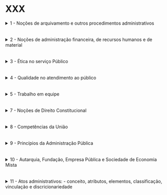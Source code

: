 <h1>XXX</h1>

<details><summary>1 - Noções de arquivamento e outros procedimentos administrativos</summary>
<a href="https://www.youtube.com/watch?v=yEHaSXoJLXM" target="_blank">1A - Arquivamento - pt.5 - Procedimentos Administrativos - Protocolo</a> <br><br>
<a href="https://www.youtube.com/watch?v=WejedEFf1g0" target="_blank">1B - Aula de Arquivologia - Protocolo</a> <br><br>
<a href="https://www.youtube.com/watch?v=Swca5WeD4EA" target="_blank">QUESTÕES - Aulão de Arquivologia (SÓ QUESTÕES)</a> <br><br>
</details> <br><br>

<details><summary>2 - Noções de administração financeira, de recursos humanos e de material</summary>
<a href="https://www.youtube.com/watch?v=pGqLa4rptqU" target="_blank">2A - IFPB - Noções de Administração Financeira - Prof. Leandor Ravyelle</a> <br><br>
<a href="https://www.youtube.com/watch?v=cZx5gH9WsiU&t=16s" target="_blank">2B - TRT 8ª REGIÃO PA/AP - Noções de Recursos Humanos</a> <br><br>
<a href="https://www.youtube.com/watch?v=odJKKNlWsck" target="_blank">2C - IFPB - Noções de Recursos Materiais - Prof. Giovanna Carranza</a> <br><br>
<a href="https://www.youtube.com/watch?v=bwlVT4NP2t8" target="_blank">QUESTÕES - Administração Financeira e Orçamentária</a> <br><br>
<a href="https://www.youtube.com/watch?v=EeDXQkOdsrM" target="_blank">QUESTÕES - Gestão de Materiais</a> <br><br>
</details> <br><br>

<details><summary>3 - Ética no serviço Público</summary>
<a href="https://www.youtube.com/watch?v=W75St-Z8RF8" target="_blank">3A - CONCEITOS ESSENCIAIS DE ÉTICA NO SERVIÇO PÚBLICO PARA CONCURSOS DE NÍVEL MÉDIO | Live #065</a> <br><br>
</details> <br><br>

<details><summary>4 - Qualidade no atendimento ao público</summary>
<a href="https://www.youtube.com/watch?v=LMCRKa_MssU" target="_blank">4A - Aula de Qualidade no atendimento ao público (Administração)</a> <br><br>
</details> <br><br>

<details><summary>5 - Trabalho em equipe</summary>
<a href="https://www.youtube.com/watch?v=rqSXz1loHns" target="_blank">5A - Aula - Trabalho em Equipe</a> <br><br>
</details> <br><br>

<details><summary>7 - Noções de Direito Constitucional</summary>
<a href="https://www.youtube.com/watch?v=V1CVmRqdPBw" target="_blank">7A - DIREITO CONSTITUCIONAL PARA CONCURSOS 2022 - AULA 1/3 - AlfaCon</a> <br><br>
</details> <br><br>

<details><summary>8 - Competências da União</summary>
<a href="https://www.youtube.com/watch?v=Vx9RA1QrVqM" target="_blank">8A - Direito Constitucional | Competências da União | Daniel Sena</a> <br><br>
</details> <br><br>

<details><summary>9 - Princípios da Administração Pública</summary>
<a href="https://www.youtube.com/watch?v=AH-sGONsS5E" target="_blank">9A - Direito Constitucional | Princípios Expressos da Administração Pública | Daniel Sena</a> <br><br>
</details> <br><br>

<details><summary>10 - Autarquia, Fundação, Empresa Pública e Sociedade de Economia Mista</summary>
<a href="https://www.youtube.com/watch?v=afpl5s3R6RY" target="_blank">10A - ADMINISTRAÇÃO PÚBLICA INDIRETA: autarquia, fundação, empresa pública e sociedade de economia mista</a> <br><br>
</details> <br><br>

<details><summary>11 - Atos administrativos:  - conceito, atributos, elementos, classificação, vinculação e discricionariedade</summary>
<a href="https://www.youtube.com/watch?v=3eT4dV2Hn2s" target="_blank">11A - Atos Administrativos parte 1 - Conceitos, Classificações - Professor Thallius Moraes</a> <br><br>
</details> <br><br>

